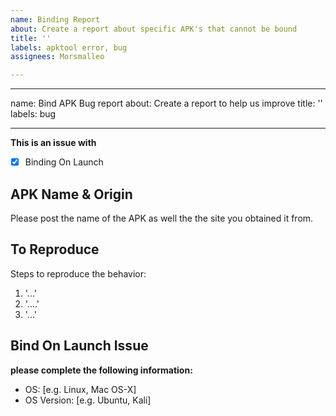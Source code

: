 ```yaml
---
name: Binding Report
about: Create a report about specific APK's that cannot be bound
title: ''
labels: apktool error, bug
assignees: Morsmalleo

---
```


---
name: Bind APK Bug report
about: Create a report to help us improve
title: ''
labels: bug

---

**This is an issue with**
- [x] Binding On Launch

## **APK Name & Origin**
Please post the name of the APK as well the the site you obtained it from.
## **To Reproduce**
Steps to reproduce the behavior:
1. '...'
2. '....'
3. '...'

## **Bind On Launch Issue**
**please complete the following information:**
 - OS: [e.g. Linux, Mac OS-X]
 - OS Version: [e.g. Ubuntu, Kali]
